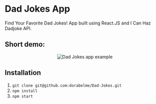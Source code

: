 # Dad Jokes App

Find Your Favorite Dad Jokes! App built using React.JS and I Can Haz Dadjoke API.

## Short demo:

<p align ="center">
<img src="./dad_jokes.gif" alt="Dad Jokes app example">
</p>

## Installation

1. `git clone git@github.com:dorabelme/Dad-Jokes.git`
2. `npm install`
3. `npm start`
